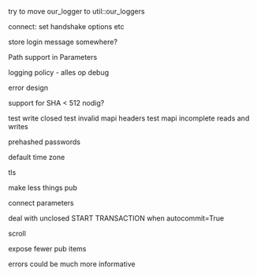 

try to move our_logger to util::our_loggers


connect: set handshake options etc

store login message somewhere?


Path support in Parameters


logging policy - alles op debug

error design

support for SHA < 512 nodig?

test write closed
test invalid mapi headers
test mapi incomplete reads and writes

prehashed passwords

default time zone

tls

make less things pub

connect parameters

deal with unclosed START TRANSACTION when autocommit=True

scroll

expose fewer pub items

errors could be much more informative